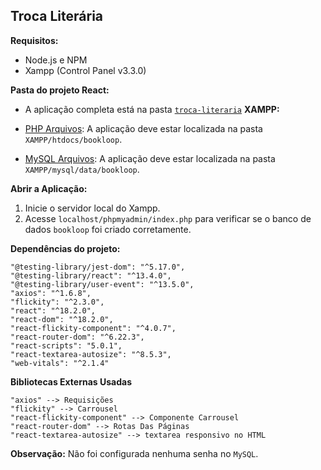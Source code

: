 ## Troca Literária

**Requisitos:**

* Node.js e NPM
* Xampp (Control Panel v3.3.0)

**Pasta do projeto React:**

* A aplicação completa está na pasta [`troca-literaria`](./ReactJS/)
**XAMPP:**

* [PHP Arquivos](./XAMPP/PHP): A aplicação deve estar localizada na pasta `XAMPP/htdocs/bookloop`.
* [MySQL Arquivos](./XAMPP/MySQL): A aplicação deve estar localizada na pasta `XAMPP/mysql/data/bookloop`.


**Abrir a Aplicação:**

1. Inicie o servidor local do Xampp.
2. Acesse `localhost/phpmyadmin/index.php` para verificar se o banco de dados `bookloop` foi criado corretamente.

**Dependências do projeto:**

```
"@testing-library/jest-dom": "^5.17.0",
"@testing-library/react": "^13.4.0",
"@testing-library/user-event": "^13.5.0",
"axios": "^1.6.8",
"flickity": "^2.3.0",
"react": "^18.2.0",
"react-dom": "^18.2.0",
"react-flickity-component": "^4.0.7",
"react-router-dom": "^6.22.3",
"react-scripts": "5.0.1",
"react-textarea-autosize": "^8.5.3",
"web-vitals": "^2.1.4"
```
**Bibliotecas Externas Usadas**
```
"axios" --> Requisições
"flickity" --> Carrousel
"react-flickity-component" --> Componente Carrousel
"react-router-dom" --> Rotas Das Páginas 
"react-textarea-autosize" --> textarea responsivo no HTML 
```
**Observação:**
Não foi configurada nenhuma senha no `MySQL`.
